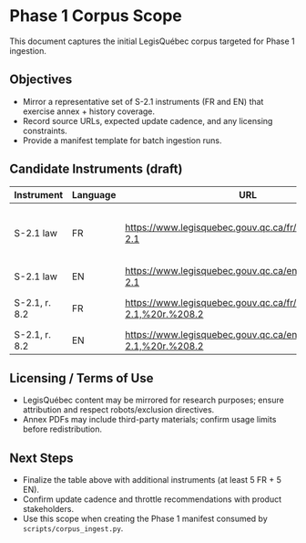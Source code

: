 # Phase 1 Corpus Scope

This document captures the initial LegisQuébec corpus targeted for Phase 1 ingestion.

## Objectives
- Mirror a representative set of S-2.1 instruments (FR and EN) that exercise annex + history coverage.
- Record source URLs, expected update cadence, and any licensing constraints.
- Provide a manifest template for batch ingestion runs.

## Candidate Instruments (draft)
| Instrument | Language | URL | Notes |
|------------|----------|-----|-------|
| S-2.1 law | FR | https://www.legisquebec.gouv.qc.ca/fr/document/lc/S-2.1 | Frequently updated; includes history widget |
| S-2.1 law | EN | https://www.legisquebec.gouv.qc.ca/en/document/lc/S-2.1 | English mirror |
| S-2.1, r. 8.2 | FR | https://www.legisquebec.gouv.qc.ca/fr/document/rc/S-2.1,%20r.%208.2 | Annex-heavy regulation |
| S-2.1, r. 8.2 | EN | https://www.legisquebec.gouv.qc.ca/en/document/rc/S-2.1,%20r.%208.2 | English mirror |

## Licensing / Terms of Use
- LegisQuébec content may be mirrored for research purposes; ensure attribution and respect robots/exclusion directives.
- Annex PDFs may include third-party materials; confirm usage limits before redistribution.

## Next Steps
- Finalize the table above with additional instruments (at least 5 FR + 5 EN).
- Confirm update cadence and throttle recommendations with product stakeholders.
- Use this scope when creating the Phase 1 manifest consumed by `scripts/corpus_ingest.py`.
